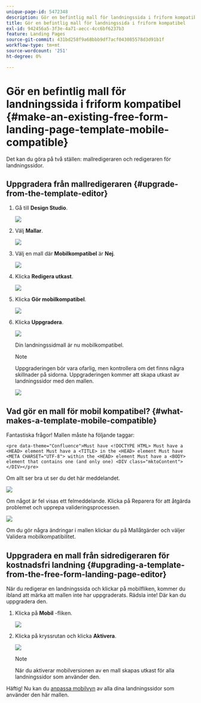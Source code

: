 ```yaml
---
unique-page-id: 5472348
description: Gör en befintlig mall för landningssida i friform kompatibel - Marketo Docs - Produktdokumentation
title: Gör en befintlig mall för landningssida i friform kompatibel
exl-id: 942456a5-3f3e-4a71-aecc-4cc6bf6237b3
feature: Landing Pages
source-git-commit: 431bd258f9a68bbb9df7acf043085578d3d91b1f
workflow-type: tm+mt
source-wordcount: '251'
ht-degree: 0%

---
```


# Gör en befintlig mall för landningssida i friform kompatibel {#make-an-existing-free-form-landing-page-template-mobile-compatible}

Det kan du göra på två ställen: mallredigeraren och redigeraren för landningssidor.

## Uppgradera från mallredigeraren {#upgrade-from-the-template-editor}

1. Gå till **Design Studio**.

   ![](assets/designstudio-1.png)

1. Välj **Mallar**.

   ![](assets/image2015-1-22-20-3a20-3a2.png)

1. Välj en mall där **Mobilkompatibel** är **Nej**.

   ![](assets/image2015-1-22-20-3a22-3a24.png)

1. Klicka **Redigera utkast**.

   ![](assets/image2015-1-22-20-3a25-3a36.png)

1. Klicka **Gör mobilkompatibel**.

   ![](assets/image2015-1-22-20-3a30-3a33.png)

1. Klicka **Uppgradera**.

   ![](assets/image2015-1-22-20-3a32-3a45.png)

   Din landningssidmall är nu mobilkompatibel.

   >[!NOTE]
   >
   >Uppgraderingen bör vara ofarlig, men kontrollera om det finns några skillnader på sidorna. Uppgraderingen kommer att skapa utkast av landningssidor med den mallen.

   ![](assets/image2015-1-22-20-3a36-3a43.png)

## Vad gör en mall för mobil kompatibel? {#what-makes-a-template-mobile-compatible}

Fantastiska frågor! Mallen måste ha följande taggar:

`<pre data-theme="Confluence">Must have <!DOCTYPE HTML> Must have a <HEAD> element Must have a <TITLE> in the <HEAD> element Must have <META CHARSET="UTF-8"> within the <HEAD> element Must have a <BODY> element that contains one (and only one) <DIV class="mktoContent"></DIV></pre>`

Om allt ser bra ut ser du det här meddelandet.

![](assets/image2015-1-22-20-3a41-3a31.png)

Om något är fel visas ett felmeddelande. Klicka på Reparera för att åtgärda problemet och upprepa valideringsprocessen.

![](assets/image2015-1-22-20-3a43-3a20.png)

Om du gör några ändringar i mallen klickar du på Mallåtgärder och väljer Validera mobilkompatibilitet.

## Uppgradera en mall från sidredigeraren för kostnadsfri landning {#upgrading-a-template-from-the-free-form-landing-page-editor}

När du redigerar en landningssida och klickar på mobilfliken, kommer du ibland att märka att mallen inte har uppgraderats. Rädsla inte! Där kan du uppgradera den.

1. Klicka på **Mobil** -fliken.

   ![](assets/image2015-1-22-20-3a48-3a19.png)

1. Klicka på kryssrutan och klicka **Aktivera**.

   ![](assets/image2015-1-22-20-3a49-3a34.png)

   >[!NOTE]
   >
   >När du aktiverar mobilversionen av en mall skapas utkast för alla landningssidor som använder den.

Häftig! Nu kan du [anpassa mobilvyn](/help/marketo/product-docs/demand-generation/landing-pages/free-form-landing-pages/customize-mobile-view-for-your-free-form-landing-page.md) av alla dina landningssidor som använder den här mallen.

